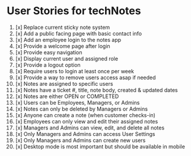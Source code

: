 # User Stories for techNotes

1. [x] Replace current sticky note system
2. [x] Add a public facing page with basic contact info
3. [x] Add an employee login to the notes app
4. [x] Provide a welcome page after login
5. [x] Provide easy navigation
6. [x] Display current user and assigned role
7. [x] Provide a logout option
8. [x] Require users to login at least once per week
9. [x] Provide a way to remove users access asap if needed
10. [x] Notes are assigned to specific users
11. [x] Notes have a ticket #, title, note body, created & updated dates
12. [x] Notes are either OPEN or COMPLETED
13. [x] Users can be Employees, Managers, or Admins
14. [x] Notes can only be deleted by Managers or Admins
15. [x] Anyone can create a note (when customer checks-in)
16. [x] Employees can only view and edit their assigned notes
17. [x] Managers and Admins can view, edit, and delete all notes
18. [x] Only Managers and Admins can access User Settings
19. [x] Only Managers and Admins can create new users
20. [x] Desktop mode is most important but should be available in mobile
